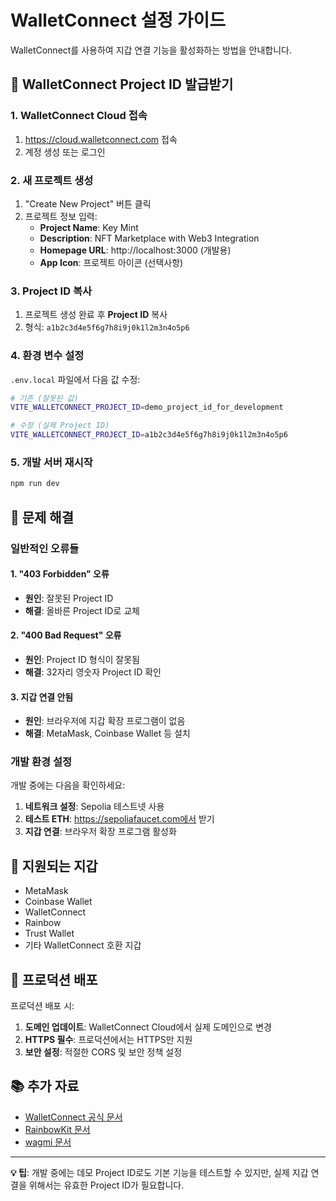 # WalletConnect 설정 가이드

WalletConnect를 사용하여 지갑 연결 기능을 활성화하는 방법을 안내합니다.

## 🚀 WalletConnect Project ID 발급받기

### 1. WalletConnect Cloud 접속
1. https://cloud.walletconnect.com 접속
2. 계정 생성 또는 로그인

### 2. 새 프로젝트 생성
1. "Create New Project" 버튼 클릭
2. 프로젝트 정보 입력:
   - **Project Name**: Key Mint
   - **Description**: NFT Marketplace with Web3 Integration
   - **Homepage URL**: http://localhost:3000 (개발용)
   - **App Icon**: 프로젝트 아이콘 (선택사항)

### 3. Project ID 복사
1. 프로젝트 생성 완료 후 **Project ID** 복사
2. 형식: `a1b2c3d4e5f6g7h8i9j0k1l2m3n4o5p6`

### 4. 환경 변수 설정
`.env.local` 파일에서 다음 값 수정:

```bash
# 기존 (잘못된 값)
VITE_WALLETCONNECT_PROJECT_ID=demo_project_id_for_development

# 수정 (실제 Project ID)
VITE_WALLETCONNECT_PROJECT_ID=a1b2c3d4e5f6g7h8i9j0k1l2m3n4o5p6
```

### 5. 개발 서버 재시작
```bash
npm run dev
```

## 🔧 문제 해결

### 일반적인 오류들

#### 1. "403 Forbidden" 오류
- **원인**: 잘못된 Project ID
- **해결**: 올바른 Project ID로 교체

#### 2. "400 Bad Request" 오류
- **원인**: Project ID 형식이 잘못됨
- **해결**: 32자리 영숫자 Project ID 확인

#### 3. 지갑 연결 안됨
- **원인**: 브라우저에 지갑 확장 프로그램이 없음
- **해결**: MetaMask, Coinbase Wallet 등 설치

### 개발 환경 설정

개발 중에는 다음을 확인하세요:

1. **네트워크 설정**: Sepolia 테스트넷 사용
2. **테스트 ETH**: https://sepoliafaucet.com에서 받기
3. **지갑 연결**: 브라우저 확장 프로그램 활성화

## 📱 지원되는 지갑

- MetaMask
- Coinbase Wallet
- WalletConnect
- Rainbow
- Trust Wallet
- 기타 WalletConnect 호환 지갑

## 🚀 프로덕션 배포

프로덕션 배포 시:

1. **도메인 업데이트**: WalletConnect Cloud에서 실제 도메인으로 변경
2. **HTTPS 필수**: 프로덕션에서는 HTTPS만 지원
3. **보안 설정**: 적절한 CORS 및 보안 정책 설정

## 📚 추가 자료

- [WalletConnect 공식 문서](https://docs.walletconnect.com/)
- [RainbowKit 문서](https://www.rainbowkit.com/)
- [wagmi 문서](https://wagmi.sh/)

---

**💡 팁**: 개발 중에는 데모 Project ID로도 기본 기능을 테스트할 수 있지만, 실제 지갑 연결을 위해서는 유효한 Project ID가 필요합니다.

